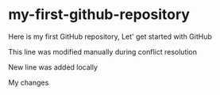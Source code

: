 # my-first-github-repository
Here is my first GitHub repository, Let' get started with GitHub

This line was modified manually during conflict resolution

New line was added locally

My changes

